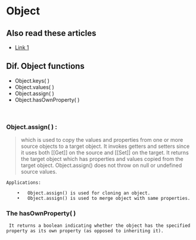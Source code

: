 # Object
## Also read these articles
   - [Link 1](https://www.programiz.com/javascript/object)


## Dif. Object functions
- Object.keys( ) 
- Object.values( )
- Object.assign( )
- Object.hasOwnProperty( )  

<br>

### Object.assign( ) :


> which is used to copy the values and properties from one or more source objects to a target object. It invokes getters and setters since it uses both [[Get]] on the source and [[Set]] on the target. It returns the target object which has properties and values copied from the target object. Object.assign() does not throw on null or undefined source values.

    Applications: 
 
        •	Object.assign() is used for cloning an object.
        •	Object.assign() is used to merge object with same properties.


### The hasOwnProperty( )
     It returns a boolean indicating whether the object has the specified property as its own property (as opposed to inheriting it).